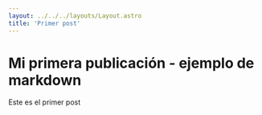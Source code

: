 ```yaml
---
layout: ../../../layouts/Layout.astro
title: 'Primer post'
---
```

# Mi primera publicación - ejemplo de markdown

Este es el primer post